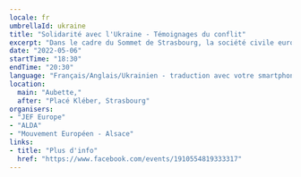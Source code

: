 ```yaml
---
locale: fr
umbrellaId: ukraine
title: "Solidarité avec l'Ukraine - Témoignages du conflit"
excerpt: "Dans le cadre du Sommet de Strasbourg, la société civile européenne invite des témoins du conflit en Ukraine à prendre la parole. Réfugiés, acteurs de la solidarité, élus locaux se succéderont sur la scène de l'Aubette."
date: "2022-05-06"
startTime: "18:30"
endTime: "20:30"
language: "Français/Anglais/Ukrainien - traduction avec votre smartphone et écouteurs"
location:
  main: "Aubette,"
  after: "Placé Kléber, Strasbourg"
organisers:
- "JEF Europe"
- "ALDA"
- "Mouvement Européen - Alsace"
links:
- title: "Plus d'info"
  href: "https://www.facebook.com/events/1910554819333317"
---
```

